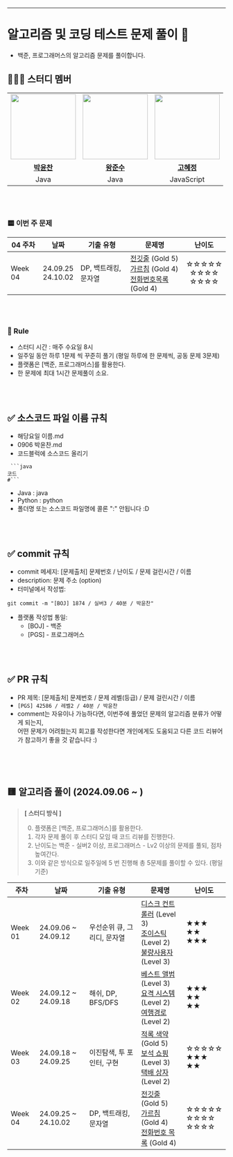 ---
# 알고리즘 및 코딩 테스트 문제 풀이 📝
- 백준, 프로그래머스의 알고리즘 문제를 풀이합니다.


## 👩‍👦‍👦 **스터디 멤버**
<table>
 <tr>
    <td align="center"><a href="https://github.com/dbscks97"><img src="https://avatars.githubusercontent.com/dbscks97" width="150px;" alt=""></td>
    <td align="center"><a href="https://github.com/wnstn819"><img src="https://avatars.githubusercontent.com/wnstn819" width="150px;" alt=""></td>
    <td align="center"><a href="https://github.com/cocounni"><img src="https://avatars.githubusercontent.com/cocounni" width="150px;" alt=""></td>
  </tr>
  <tr>
    <td align="center"><a href="https://github.com/dbscks97"><b>박윤찬</b></td>
    <td align="center"><a href="https://github.com/wnstn819"><b>왕준수</b></td>
    <td align="center"><a href="https://github.com/cocounni"><b>고혜정</b></td>
  </tr>
  <tr> 
    <td align="center">Java</td>
    <td align="center">Java</td>
    <td align="center">JavaScript</td>
  </tr> 
</table>

<br />

<br />


### 🟨 이번 주 문제




| 04 주차 | 날짜                           | 기출 유형           | 문제명                                                                                                                     | 난이도                                                         |
| ------- | ------------------------------ | ------------------- | -------------------------------------------------------------------------------------------------------------------------- | :------------------------------------------------------------: |
| Week 04 | 24.09.25<br /> 24.10.02<br /> | DP, 백트래킹, 문자열 | [전깃줄](https://www.acmicpc.net/problem/2565) (Gold 5)<br/> [가르침](https://www.acmicpc.net/problem/1062) (Gold 4)<br/> [전화번호목록](https://www.acmicpc.net/problem/5052) (Gold 4) | ☆☆☆☆☆<br/> ☆☆☆☆<br/> ☆☆☆☆ |



<br />
<br />

### :pencil: Rule  
- 스터디 시간 : 매주 수요일 8시  
- 일주일 동안 하루 1문제 씩 꾸준히 풀기 (평일 하루에 한 문제씩, 공동 문제 3문제)
- 플랫폼은 [백준, 프로그래머스]를 활용한다.
- 한 문제에 최대 1시간 문제풀이 소요.

<br />
<br />

## ✅ 소스코드 파일 이름 규칙
- 해당요일 이름.md
- 0906 박윤찬.md
- 코드블럭에 소스코드 올리기
```(해당언어)
 ```java
코드
#```

```
- Java : java
- Python : python
- 폴더명 또는 소스코드 파일명에 콜론 ":" 안됩니다 :D

<br />
<br />

## ✅ commit 규칙
- commit 메세지: [문제출처] 문제번호 / 난이도 / 문제 걸린시간 / 이름
- description: 문제 주소 (option)
- 터미널에서 작성법: 
```
git commit -m "[BOJ] 1874 / 실버3 / 40분 / 박윤찬" 
```
- 플랫폼 작성법 통일: 
  * [BOJ] - 백준 
  * [PGS] - 프로그래머스

<br />
<br />

## ✅ PR 규칙
- PR 제목: [문제출처] 문제번호 / 문제 레벨(등급) / 문제 걸린시간 / 이름
-  ```[PGS] 42586 / 레벨2 / 40분 / 박윤찬 ```
-  comment는 자유이나 가능하다면, 이번주에 풀었던 문제의 알고리즘 분류가 어떻게 되는지, <br> 어떤 문제가 어려웠는지 회고를 작성한다면 개인에게도 도움되고 다른 코드 리뷰어가 참고하기 좋을 것 같습니다 :)


<br />
<br />
​                   

##  🟨 알고리즘 풀이 (2024.09.06 ~ )

> **[ 스터디 방식 ]**
>
> 0. 플랫폼은 [백준, 프로그래머스]를 활용한다.
> 2. 각자 문제 풀이 후 스터디 모임 때 코드 리뷰를 진행한다.
> 3. 난이도는 백준 - 실버2 이상, 프로그래머스 - Lv2 이상의 문제를 풀되, 점차 높여간다.
> 4. 이와 같은 방식으로 일주일에 5 번 진행해 총 5문제를 풀이할 수 있다. (평일 기준)

| 주차   | 날짜                         | 기출 유형                | 문제명                                                                                                                                       | 난이도                      |
|--------|------------------------------|--------------------------|----------------------------------------------------------------------------------------------------------------------------------------------|-----------------------------|
| Week 01 | 24.09.06 ~ 24.09.12         | 우선순위 큐, 그리디, 문자열 | [디스크 컨트롤러](https://school.programmers.co.kr/learn/courses/30/lessons/42627) (Level 3)<br/> [조이스틱](https://school.programmers.co.kr/learn/courses/30/lessons/42860) (Level 2)<br/> [불량사용자](https://school.programmers.co.kr/learn/courses/30/lessons/64064) (Level 3) | ★★★<br/> ★★<br/> ★★★ |
| Week 02 | 24.09.12 ~ 24.09.18         | 해쉬, DP, BFS/DFS        | [베스트 앨범](https://school.programmers.co.kr/learn/courses/30/lessons/42579) (Level 3)<br/> [요격 시스템](https://school.programmers.co.kr/learn/courses/30/lessons/181188) (Level 2)<br/> [여행경로](https://school.programmers.co.kr/learn/courses/30/lessons/43164) (Level 2) | ★★★<br/> ★★<br/> ★★   |
| Week 03 | 24.09.18 ~ 24.09.25         | 이진탐색, 투 포인터, 구현 | [적록 색약](https://www.acmicpc.net/problem/10026) (Gold 5)<br/> [보석 쇼핑](https://school.programmers.co.kr/learn/courses/30/lessons/67258) (Level 3)<br/> [택배 상자](https://school.programmers.co.kr/learn/courses/30/lessons/131704) (Level 2) | ☆☆☆☆☆<br/> ★★★<br/> ★★ |
| Week 04 | 24.09.25 ~ 24.10.02         | DP, 백트래킹, 문자열      | [전깃줄](https://www.acmicpc.net/problem/2565) (Gold 5)<br/> [가르침](https://www.acmicpc.net/problem/1062) (Gold 4)<br/> [전화번호 목록](https://www.acmicpc.net/problem/5052) (Gold 4) | ☆☆☆☆☆<br/> ☆☆☆☆<br/> ☆☆☆☆ |



